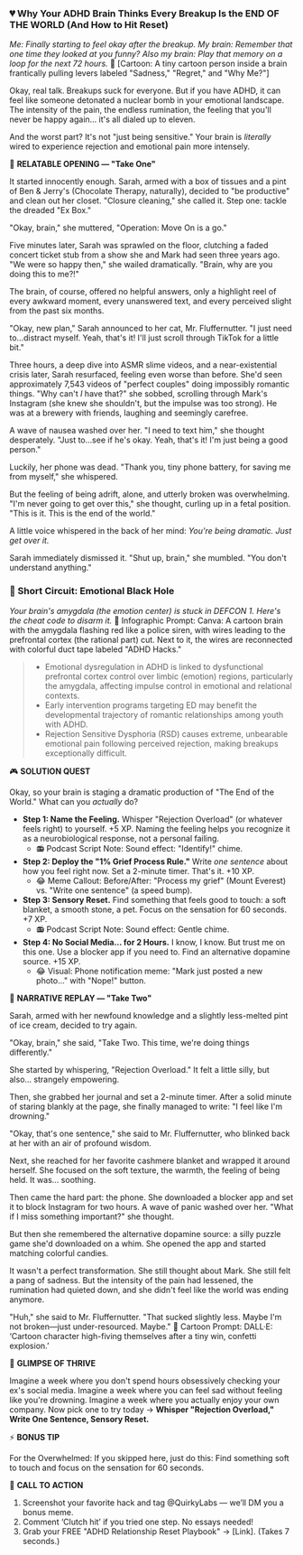 ### **💔 Why Your ADHD Brain Thinks Every Breakup Is the END OF THE WORLD (And How to Hit Reset)**

*Me: Finally starting to feel okay after the breakup.*
*My brain: Remember that one time they looked at you funny?*
*Also my brain: Play that memory on a loop for the next 72 hours.*
🎨 [Cartoon: A tiny cartoon person inside a brain frantically pulling levers labeled "Sadness," "Regret," and "Why Me?"]

Okay, real talk. Breakups suck for everyone. But if you have ADHD, it can feel like someone detonated a nuclear bomb in your emotional landscape. The intensity of the pain, the endless rumination, the feeling that you'll never be happy again… it's all dialed up to eleven.

And the worst part? It's not "just being sensitive." Your brain is *literally* wired to experience rejection and emotional pain more intensely.

📖 **RELATABLE OPENING — "Take One"**

It started innocently enough. Sarah, armed with a box of tissues and a pint of Ben & Jerry's (Chocolate Therapy, naturally), decided to "be productive" and clean out her closet. "Closure cleaning," she called it. Step one: tackle the dreaded "Ex Box."

"Okay, brain," she muttered, "Operation: Move On is a go."

Five minutes later, Sarah was sprawled on the floor, clutching a faded concert ticket stub from a show she and Mark had seen three years ago. "We were so happy then," she wailed dramatically. "Brain, why are you doing this to me?!"

The brain, of course, offered no helpful answers, only a highlight reel of every awkward moment, every unanswered text, and every perceived slight from the past six months.

"Okay, new plan," Sarah announced to her cat, Mr. Fluffernutter. "I just need to…distract myself. Yeah, that's it! I'll just scroll through TikTok for a little bit."

Three hours, a deep dive into ASMR slime videos, and a near-existential crisis later, Sarah resurfaced, feeling even worse than before. She'd seen approximately 7,543 videos of "perfect couples" doing impossibly romantic things. "Why can't *I* have that?" she sobbed, scrolling through Mark's Instagram (she knew she shouldn't, but the impulse was too strong). He was at a brewery with friends, laughing and seemingly carefree.

A wave of nausea washed over her. "I need to text him," she thought desperately. "Just to…see if he's okay. Yeah, that's it! I'm just being a good person."

Luckily, her phone was dead. "Thank you, tiny phone battery, for saving me from myself," she whispered.

But the feeling of being adrift, alone, and utterly broken was overwhelming. "I'm never going to get over this," she thought, curling up in a fetal position. "This is it. This is the end of the world."

A little voice whispered in the back of her mind: *You're being dramatic. Just get over it.*

Sarah immediately dismissed it. "Shut up, brain," she mumbled. "You don't understand anything."

### 🧠 Short Circuit: Emotional Black Hole

*Your brain's amygdala (the emotion center) is stuck in DEFCON 1. Here's the cheat code to disarm it.*
🎨 Infographic Prompt: Canva: A cartoon brain with the amygdala flashing red like a police siren, with wires leading to the prefrontal cortex (the rational part) cut. Next to it, the wires are reconnected with colorful duct tape labeled "ADHD Hacks."

> -   Emotional dysregulation in ADHD is linked to dysfunctional prefrontal cortex control over limbic (emotion) regions, particularly the amygdala, affecting impulse control in emotional and relational contexts.
> -   Early intervention programs targeting ED may benefit the developmental trajectory of romantic relationships among youth with ADHD.
> -   Rejection Sensitive Dysphoria (RSD) causes extreme, unbearable emotional pain following perceived rejection, making breakups exceptionally difficult.

🎮 **SOLUTION QUEST**

Okay, so your brain is staging a dramatic production of "The End of the World." What can you *actually* do?

*   **Step 1: Name the Feeling.** Whisper "Rejection Overload" (or whatever feels right) to yourself. +5 XP. Naming the feeling helps you recognize it as a neurobiological response, not a personal failing.
    *   📻 Podcast Script Note: Sound effect: "Identify!" chime.
*   **Step 2: Deploy the "1% Grief Process Rule."** Write *one sentence* about how you feel right now. Set a 2-minute timer. That's it. +10 XP.
    *   😂 Meme Callout: Before/After: "Process my grief" (Mount Everest) vs. "Write one sentence" (a speed bump).
*   **Step 3: Sensory Reset.** Find something that feels good to touch: a soft blanket, a smooth stone, a pet. Focus on the sensation for 60 seconds. +7 XP.
    *   📻 Podcast Script Note: Sound effect: Gentle chime.
*   **Step 4: No Social Media… for 2 Hours.** I know, I know. But trust me on this one. Use a blocker app if you need to. Find an alternative dopamine source. +15 XP.
    *   😂 Visual: Phone notification meme: "Mark just posted a new photo…" with "Nope!" button.

🔄 **NARRATIVE REPLAY — "Take Two"**

Sarah, armed with her newfound knowledge and a slightly less-melted pint of ice cream, decided to try again.

"Okay, brain," she said, "Take Two. This time, we're doing things differently."

She started by whispering, "Rejection Overload." It felt a little silly, but also… strangely empowering.

Then, she grabbed her journal and set a 2-minute timer. After a solid minute of staring blankly at the page, she finally managed to write: "I feel like I'm drowning."

"Okay, that's one sentence," she said to Mr. Fluffernutter, who blinked back at her with an air of profound wisdom.

Next, she reached for her favorite cashmere blanket and wrapped it around herself. She focused on the soft texture, the warmth, the feeling of being held. It was… soothing.

Then came the hard part: the phone. She downloaded a blocker app and set it to block Instagram for two hours. A wave of panic washed over her. "What if I miss something important?" she thought.

But then she remembered the alternative dopamine source: a silly puzzle game she'd downloaded on a whim. She opened the app and started matching colorful candies.

It wasn't a perfect transformation. She still thought about Mark. She still felt a pang of sadness. But the intensity of the pain had lessened, the rumination had quieted down, and she didn't feel like the world was ending anymore.

"Huh," she said to Mr. Fluffernutter. "That sucked slightly less. Maybe I'm not broken—just under-resourced. Maybe."
🎨 Cartoon Prompt: DALL·E: ‘Cartoon character high-fiving themselves after a tiny win, confetti explosion.’

🌟 **GLIMPSE OF THRIVE**

Imagine a week where you don't spend hours obsessively checking your ex's social media. Imagine a week where you can feel sad without feeling like you're drowning. Imagine a week where you actually enjoy your own company. Now pick one to try today → **Whisper "Rejection Overload," Write One Sentence, Sensory Reset.**

⚡ **BONUS TIP**

For the Overwhelmed: If you skipped here, just do this: Find something soft to touch and focus on the sensation for 60 seconds.

📢 **CALL TO ACTION**

1.  Screenshot your favorite hack and tag @QuirkyLabs — we’ll DM you a bonus meme.
2.  Comment ‘Clutch hit’ if you tried one step. No essays needed!
3.  Grab your FREE "ADHD Relationship Reset Playbook" → \[Link]. (Takes 7 seconds.)
